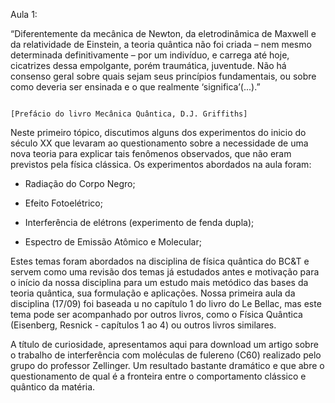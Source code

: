 Aula 1:

“Diferentemente da mecânica de Newton, da eletrodinâmica de Maxwell e da relatividade de Einstein, a teoria quântica não foi criada – nem mesmo determinada definitivamente – por um indivíduo, e carrega até hoje, cicatrizes dessa empolgante, porém traumática, juventude. Não há consenso geral sobre quais sejam seus princípios fundamentais, ou sobre como deveria ser ensinada e o que realmente ‘significa’(...).”

                                                                                                                           [Prefácio do livro Mecânica Quântica, D.J. Griffiths]


Neste primeiro tópico, discutimos alguns dos experimentos do inicio do século XX que levaram ao questionamento sobre a necessidade de uma nova teoria para explicar tais fenômenos observados, que não eram previstos pela física clássica. Os experimentos abordados na aula foram: 



- Radiação do Corpo Negro; 

- Efeito Fotoelétrico; 

- Interferência de elétrons (experimento de fenda dupla);

- Espectro de Emissão Atômico e Molecular; 



Estes temas foram abordados na disciplina de física quântica do BC&T e servem como uma revisão dos temas já estudados antes e motivação para o  início da nossa disciplina para um estudo mais metódico das bases da teoria quântica, sua formulação e aplicações.  Nossa primeira aula da disciplina (17/09) foi  baseada u no capítulo 1 do livro do Le Bellac, mas este tema pode ser acompanhado por outros livros, como o Física Quântica (Eisenberg, Resnick - capítulos 1 ao 4) ou outros livros similares. 



A título de curiosidade, apresentamos aqui para download um artigo sobre o trabalho de interferência com moléculas de fulereno (C60) realizado pelo grupo do professor Zellinger. Um resultado bastante dramático e que abre o questionamento de qual é a fronteira entre o comportamento clássico e quântico da matéria.